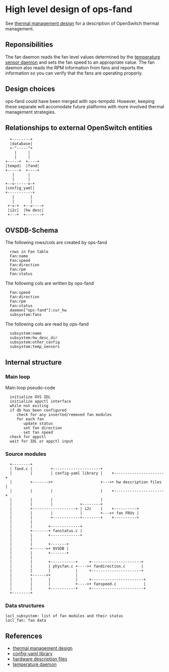 # High level design of ops-fand

See [thermal management design](/documents/user/thermal_management_design) for a description of OpenSwitch thermal management.

## Reponsibilities
The fan daemon reads the fan level values determined by the [temperature sensor daemon](/documents/dev/ops-tempd/DESIGN) and sets the fan speed to an appropriate value. The fan daemon also reads the RPM information from fans and reports the information so you can verify that the fans are operating properly.

## Design choices
ops-fand could have been merged with ops-tempdd. However, keeping these separate will accomodate future platforms with more involved thermal management strategies.

## Relationships to external OpenSwitch entities
```ditaa
  +--------+
  |database|
  +-^-----^+
    |     |
    |     |
+-----+  +----+
|tempd|  |fand|
+-----+  +----+
   |      |
   |      |
+--v------v-+
|config_yaml|
+-----------+
   |       |
   |       |
 +-v-+  +--v----+
 |i2c|  |hw desc|
 +---+  +-------+
```

## OVSDB-Schema
The following rows/cols are created by ops-fand
```
  rows in Fan table
  Fan:name
  Fan:speed
  Fan:direction
  Fan:rpm
  Fan:status
```

The following cols are written by ops-fand
```
  Fan:speed
  Fan:direction
  Fan:rpm
  Fan:status
  daemon["ops-fand"]:cur_hw
  subsystem:fans
```

The following cols are read by ops-fand
```
  subsystem:name
  subsystem:hw_desc_dir
  subsystem:other_config
  subsystem:temp_sensors
```

## Internal structure
### Main loop
Main loop pseudo-code
```
  initialize OVS IDL
  initialize appctl interface
  while not exiting
  if db has been configured
     check for any inserted/removed fan modules
     for each fan
        update status
        set fan direction
        set fan speed
  check for appctl
  wait for IDL or appctl input
```

### Source modules
```ditaa
  +--------+
  | fand.c |        +---------------------+
  |        |        | config-yaml library |    +----------------------+
  |        +------->+                     +--->+ hw description files |
  |        |        |                     |    +----------------------+
  |        |        |                     |
  |        |        |            +--------+
  |        +-------------------> | i2c    |    +----------+
  |        |        |            |        +--->+ fan FRUs |
  |        |        +------------+--------+    +----------+
  |        |
  |        |       +-------------+
  |        +-------+ fanstatus.c |
  |        |       +-------------+
  |        |
  |        |       +-------+
  |        +------>+ OVSDB |
  |        |       +-------+
  |        |
  |        |       +-----------+     +----------------------+
  |        |       | physfan.c +---->+ fandirection.c       |
  |        |       |           |     +----------------------+
  |        +------>+           |
  |        |       |           |     +-----------------------+
  |        |       |           +---->+ fanspeed.c            |
  |        |       +-----------+     +-----------------------+
  +--------+
```

### Data structures
```
locl_subsystem: list of fan modules and their status
locl_fan: fan data
```

## References
* [thermal management design](/documents/user/thermal_management_design)
* [config-yaml library](/documents/dev/ops-config-yaml/DESIGN)
* [hardware description files](/documents/dev/ops-hw-config/DESIGN)
* [temperature daemon](/documents/dev/ops-tempd/DESIGN)
